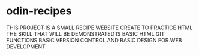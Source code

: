 # odin-recipes
THIS PROJECT IS A SMALL RECIPE WEBSITE CREATE TO PRACTICE HTML 
THE SKILL THAT WILL BE DEMONSTRATED IS BASIC HTML
GIT FUNCTIONS BASIC VERSION CONTROL AND BASIC DESIGN FOR WEB DEVELOPMENT